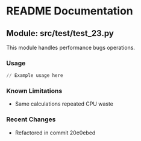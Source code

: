 # README Documentation

## Module: src/test/test_23.py

This module handles performance bugs operations.

### Usage

```python
// Example usage here
```

### Known Limitations

- Same calculations repeated CPU waste

### Recent Changes

- Refactored in commit 20e0ebed
